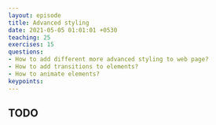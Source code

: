```yaml
---
layout: episode
title: Advanced styling
date: 2021-05-05 01:01:01 +0530
teaching: 25
exercises: 15
questions:
- How to add different more advanced styling to web page?
- How to add transitions to elements?
- How to animate elements?
keypoints:
---
```


## TODO
